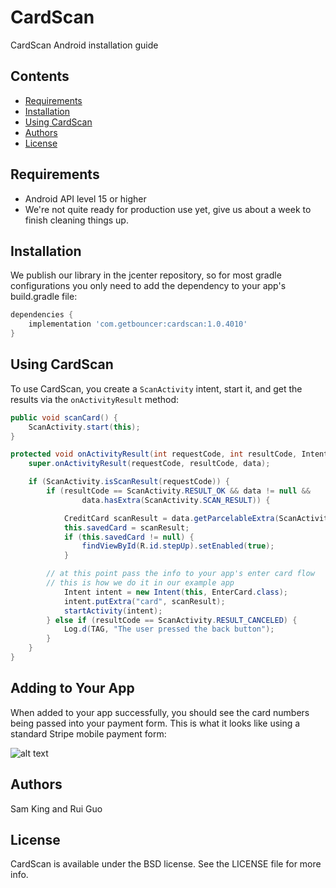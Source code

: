 # CardScan

CardScan Android installation guide

## Contents

* [Requirements](#requirements)
* [Installation](#installation)
* [Using CardScan](#using-cardscan)
* [Authors](#authors)
* [License](#license)

## Requirements

* Android API level 15 or higher
* We're not quite ready for production use yet, give us about a week to finish cleaning things up.

## Installation

We publish our library in the jcenter repository, so for most gradle configurations you only need to add the dependency to your app's build.gradle file:

```gradle
dependencies {
    implementation 'com.getbouncer:cardscan:1.0.4010'
}
```

## Using CardScan

To use CardScan, you create a `ScanActivity` intent, start it, and
get the results via the `onActivityResult` method:

```java
public void scanCard() {
    ScanActivity.start(this);
}

protected void onActivityResult(int requestCode, int resultCode, Intent data) {
    super.onActivityResult(requestCode, resultCode, data);

    if (ScanActivity.isScanResult(requestCode)) {
        if (resultCode == ScanActivity.RESULT_OK && data != null &&
                data.hasExtra(ScanActivity.SCAN_RESULT)) {

            CreditCard scanResult = data.getParcelableExtra(ScanActivity.SCAN_RESULT);
            this.savedCard = scanResult;
            if (this.savedCard != null) {
                findViewById(R.id.stepUp).setEnabled(true);
            }

	    // at this point pass the info to your app's enter card flow
	    // this is how we do it in our example app
            Intent intent = new Intent(this, EnterCard.class);
            intent.putExtra("card", scanResult);
            startActivity(intent);
        } else if (resultCode == ScanActivity.RESULT_CANCELED) {
            Log.d(TAG, "The user pressed the back button");
        }
    }
}
```

## Adding to Your App

When added to your app successfully, you should see the card numbers
being passed into your payment form. This is what it looks like using a standard Stripe mobile payment form:

![alt text](https://raw.githubusercontent.com/getbouncer/cardscan-ios/master/card_scan.gif "Card Scan Gif")

## Authors

Sam King and Rui Guo

## License

CardScan is available under the BSD license. See the LICENSE file for more info.

